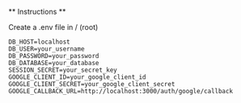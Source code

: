 ** Instructions **

Create a .env file in / (root)
```
DB_HOST=localhost
DB_USER=your_username
DB_PASSWORD=your_password
DB_DATABASE=your_database
SESSION_SECRET=your_secret_key
GOOGLE_CLIENT_ID=your_google_client_id
GOOGLE_CLIENT_SECRET=your_google_client_secret
GOOGLE_CALLBACK_URL=http://localhost:3000/auth/google/callback
```